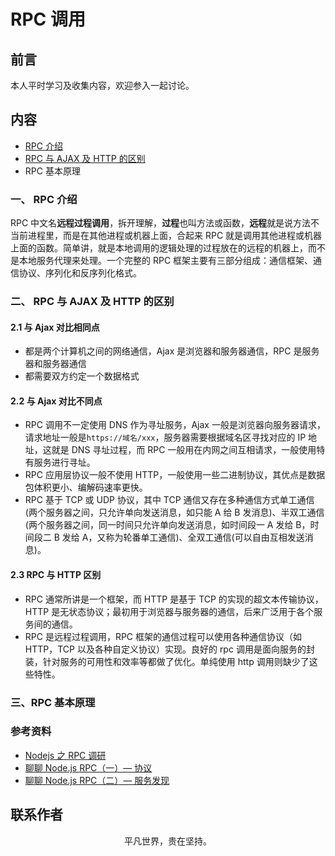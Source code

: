 # RPC 调用

## 前言

本人平时学习及收集内容，欢迎参入一起讨论。

## 内容

- [RPC 介绍](#一、-rpc-介绍)
- [RPC 与 AJAX 及 HTTP 的区别](#二、-rpc-与-ajax-及-http-的区别)
- RPC 基本原理

### 一、 RPC 介绍

RPC 中文名**远程过程调用**，拆开理解，**过程**也叫方法或函数，**远程**就是说方法不当前进程里，而是在其他进程或机器上面，合起来 RPC 就是调用其他进程或机器上面的函数。简单讲，就是本地调用的逻辑处理的过程放在的远程的机器上，而不是本地服务代理来处理。一个完整的 RPC 框架主要有三部分组成：通信框架、通信协议、序列化和反序列化格式。

### 二、 RPC 与 AJAX 及 HTTP 的区别

#### 2.1 与 Ajax 对比相同点

- 都是两个计算机之间的网络通信，Ajax 是浏览器和服务器通信，RPC 是服务器和服务器通信
- 都需要双方约定一个数据格式

#### 2.2 与 Ajax 对比不同点

- RPC 调用不一定使用 DNS 作为寻址服务，Ajax 一般是浏览器向服务器请求，请求地址一般是`https://域名/xxx`，服务器需要根据域名区寻找对应的 IP 地址，这就是 DNS 寻址过程，而 RPC 一般用在内网之间互相请求，一般使用特有服务进行寻址。
- RPC 应用层协议一般不使用 HTTP，一般使用一些二进制协议，其优点是数据包体积更小、编解码速率更快。
- RPC 基于 TCP 或 UDP 协议，其中 TCP 通信又存在多种通信方式单工通信(两个服务器之间，只允许单向发送消息，如只能 A 给 B 发消息)、半双工通信(两个服务器之间，同一时间只允许单向发送消息，如时间段一 A 发给 B，时间段二 B 发给 A，又称为轮番单工通信)、全双工通信(可以自由互相发送消息)。

#### 2.3 RPC 与 HTTP 区别

- RPC 通常所讲是一个框架，而 HTTP 是基于 TCP 的实现的超文本传输协议，HTTP 是无状态协议；最初用于浏览器与服务器的通信，后来广泛用于各个服务间的通信。
- RPC 是远程过程调用，RPC 框架的通信过程可以使用各种通信协议（如 HTTP，TCP 以及各种自定义协议）实现。良好的 rpc 调用是面向服务的封装，针对服务的可用性和效率等都做了优化。单纯使用 http 调用则缺少了这些特性。

### 三、RPC 基本原理

### 参考资料

- [Nodejs 之 RPC 调研](https://shopee-sc.github.io/blog/2019/11/22/rpc)
- [聊聊 Node.js RPC（一）— 协议](https://zhuanlan.zhihu.com/p/38012481)
- [聊聊 Node.js RPC（二）— 服务发现](https://zhuanlan.zhihu.com/p/40606909)

## 联系作者

<div align="center">
    <p>
        平凡世界，贵在坚持。
    </p>
    <img :src="$withBase('/about/contact.png')" />
</div>
